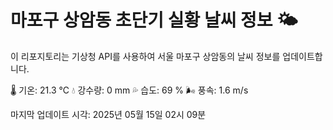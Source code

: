 
# 마포구 상암동 초단기 실황 날씨 정보 🌤️

이 리포지토리는 기상청 API를 사용하여 서울 마포구 상암동의 날씨 정보를 업데이트합니다. 

🌡️ 기온: 21.3 ℃
💧 강수량: 0 mm
💦 습도: 69 %
🌬️ 풍속: 1.6 m/s

마지막 업데이트 시각: 2025년 05월 15일 02시 09분    

